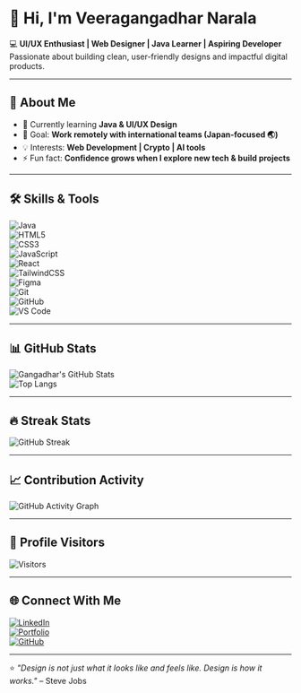   # 👋 Hi, I'm Veeragangadhar Narala  

💻 **UI/UX Enthusiast | Web Designer | Java Learner | Aspiring Developer**  
Passionate about building clean, user-friendly designs and impactful digital products.  

---

## 🚀 About Me  
- 🌱 Currently learning **Java & UI/UX Design**  
- 🎯 Goal: **Work remotely with international teams (Japan-focused 🌏)**  
- 💡 Interests: **Web Development | Crypto | AI tools**  
- ⚡ Fun fact: **Confidence grows when I explore new tech & build projects**  

---

## 🛠️ Skills & Tools  

![Java](https://img.shields.io/badge/Java-007396?style=for-the-badge&logo=java&logoColor=white)  
![HTML5](https://img.shields.io/badge/HTML5-E34F26?style=for-the-badge&logo=html5&logoColor=white)  
![CSS3](https://img.shields.io/badge/CSS3-1572B6?style=for-the-badge&logo=css3&logoColor=white)  
![JavaScript](https://img.shields.io/badge/JavaScript-F7DF1E?style=for-the-badge&logo=javascript&logoColor=black)  
![React](https://img.shields.io/badge/React-20232A?style=for-the-badge&logo=react&logoColor=61DAFB)  
![TailwindCSS](https://img.shields.io/badge/Tailwind_CSS-38B2AC?style=for-the-badge&logo=tailwind-css&logoColor=white)  
![Figma](https://img.shields.io/badge/Figma-F24E1E?style=for-the-badge&logo=figma&logoColor=white)  
![Git](https://img.shields.io/badge/Git-F05032?style=for-the-badge&logo=git&logoColor=white)  
![GitHub](https://img.shields.io/badge/GitHub-181717?style=for-the-badge&logo=github&logoColor=white)  
![VS Code](https://img.shields.io/badge/VS%20Code-007ACC?style=for-the-badge&logo=visual-studio-code&logoColor=white)  

---

## 📊 GitHub Stats  

![Gangadhar's GitHub Stats](https://github-readme-stats.vercel.app/api?username=Veeragangadharnarala&show_icons=true&theme=transparent)  
![Top Langs](https://github-readme-stats.vercel.app/api/top-langs/?username=Veeragangadharnarala&layout=compact&theme=transparent)  

---

## 🔥 Streak Stats  

![GitHub Streak](https://github-readme-streak-stats.herokuapp.com/?user=Veeragangadharnarala&theme=tokyonight)  

---

## 📈 Contribution Activity  

![GitHub Activity Graph](https://github-readme-activity-graph.vercel.app/graph?username=Veeragangadharnarala&theme=react-dark)  

---

## 👀 Profile Visitors  

![Visitors](https://komarev.com/ghpvc/?username=Veeragangadharnarala&label=Profile%20Views&color=0e75b6&style=for-the-badge)  

---

## 🌐 Connect With Me  

[![LinkedIn](https://img.shields.io/badge/LinkedIn-0077B5?style=for-the-badge&logo=linkedin&logoColor=white)](https://www.linkedin.com/in/narala-veeragangadhar-388224231)  
[![Portfolio](https://img.shields.io/badge/Portfolio-000000?style=for-the-badge&logo=vercel&logoColor=white)](https://your-portfolio-link.com)  
[![GitHub](https://img.shields.io/badge/GitHub-181717?style=for-the-badge&logo=github&logoColor=white)](https://github.com/Veeragangadharnarala)  

---

⭐ *"Design is not just what it looks like and feels like. Design is how it works."* – Steve Jobs  


